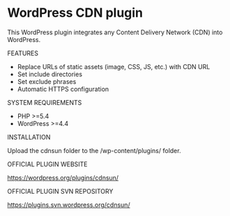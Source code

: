 # WordPress CDN plugin

This WordPress plugin integrates any Content Delivery Network (CDN) into WordPress.

FEATURES

* Replace URLs of static assets (image, CSS, JS, etc.) with CDN URL
* Set include directories
* Set exclude phrases
* Automatic HTTPS configuration

SYSTEM REQUIREMENTS

* PHP >=5.4
* WordPress >=4.4

INSTALLATION

Upload the cdnsun folder to the /wp-content/plugins/ folder.

OFFICIAL PLUGIN WEBSITE

https://wordpress.org/plugins/cdnsun/

OFFICIAL PLUGIN SVN REPOSITORY

https://plugins.svn.wordpress.org/cdnsun/

